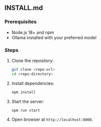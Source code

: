 ## INSTALL.md

### Prerequisites

- Node.js 18+ and npm
- Ollama installed with your preferred model

### Steps

1. Clone the repository:
   ```bash
   git clone <repo-url>
   cd <repo-directory>
   ```
2. Install dependencies:
   ```bash
   npm install
   ```

3. Start the server:
   ```bash
   npm run start
   ```
4. Open browser at `http://localhost:8000`.

